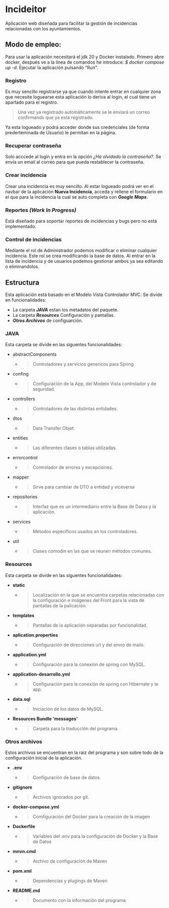 # Incideitor

Aplicación web diseñada para facilitar la gestión de incidencias relacionadas con los ayuntamientos.

## Modo de empleo:
Para usar la aplicación necesitará el jdk 20 y Docker instalado. Primero 
abre docker, después ve a la línea de comandos he introduce:
*$ docker compose up -d*. Ejecutar la aplicación pulsando "Run".




### Registro
Es muy sencillo registrarse ya que cuando intente entrar en cualquier 
zona que necesite loguearse esta aplicación lo deriva al login, el cual tiene
un apartado para el registro. 

>Una vez ya registrado automáticamente se le 
enviará un correo confirmando que ya está registrado. 

Ya esta
logueado y podrá acceder donde sus credenciales (de forma prederteminada 
de Usuario) le permitan en la página.

### Recuperar contraseña
Solo acccede al login y entra en la opción  _¿Ha olvidado la contraseña?_.
Se envía un email al correo para que pueda restablecer la contraseña. 

### Crear incidencia
Crear una incidencia es muy sencillo. Al estar logueado podrá ver en el 
navbar de la aplicación **Nueva Incidencia**, acceda y rellene el formulario 
en el que para la incidencia la cual se auto completa con **_Google Maps_**.

### Reportes **_(Work In Progress)_**
Está diseñado para soportar reportes de incidencias y bugs pero no está 
implementado.

### Control de incidencias
Mediante el rol de Administrador podemos modificar o eliminar cualquier 
incidencia. Este rol se crea modificando la base de datos. Al entrar en 
la lista de incidencia y de usuarios podemos gestionar ambos ya sea editando
o eliminandolos.

## Estructura

Esta aplicación está basado en el Modelo Vista Controlador MVC.
Se divide en funcionalidades:
- La carpeta **_JAVA_** estan los metadatos del paquete.
- La carpeta **_Resources_** Configuración y pantallas.
-  **_Otros Archivos_** de configuarción.

### JAVA

Esta carpeta se divide en las siguentes funcionalidades:

- abstractComponents
  - > Controladores y servicios genericos para Spring
- confing
  - >  Configuración de la App, del Modelo Vista controlador y de seguridad.
- controllers
  - > Controladores de las distintas entidades.
- dtos
  - > Data Transfer Objet.
- entities
  - > Las diferentes clases o tablas utilizadas.
- errorcontrol
  - > Controlador de errores y excepciones.
- mapper
  - > Sirve para cambiar de DTO a entidad y viceversa
- repositories
  - > Interfaz que es un intermediario entre la Base de Datos y la aplicación.
- services
  - > Métodos específicos usados en los controladores.
- util
  - > Clases comodin en las que se reunen métodos comunes.

### Resources

Esta carpeta se divide en las siguentes funcionalidades:

- **static**
  - > Localización en la que se encuentra carpetas relacionadas con 
la configuración e imágenes del Front para la vista de pantallas de 
la palicación. 
- **templates**
  - > Pantallas de la aplicación separadas por funcionalidad. 
- **aplication.properties**
  - > Configuración de direcciones url y del envio de mails.
- **application.yml**
  - > Configuración para la conexión de spring con MySQL.
- **application-desarrollo.yml**
  - > Configuración para la conexión de spring con Hibernate y la app.
- **data.sql**
  - > Iniciación de los datos de MySQL.
- **Resources Bundle 'messages'**
  - > Carpeta para la traducción del programa.
### Otros archivos

Estos archivos se encuentran en la raiz del programa y son
sobre todo de la configuración inicial de la aplicación.

- **.env**
   - > Configuración de base de datos.   
- **gitignore**
  - > Archivos ignorados por git.
- **docker-compose.yml**
  - > Comfiguración del Docker para la creación de la imagen 
- **Dockerfile**
  - > Variables del .env para la configuración de Docker y la Base de Datos
- **mnvn.cmd**
  - > Archivo de configuración de Maven 
- **pom.xml**
  - > Dependencias y plugings de Maven 
- **README.md**
  - > Documento con la información del programa









